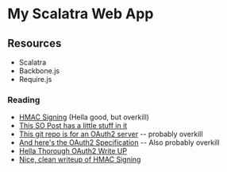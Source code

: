 # My Scalatra Web App #

## Resources ##

* Scalatra
* Backbone.js
* Require.js

### Reading
* [HMAC Signing](http://docs.aws.amazon.com/AmazonSimpleDB/latest/DeveloperGuide/HMACAuth.html) (Hella good, but overkill)
* [This SO Post has a little stuff in it](http://stackoverflow.com/questions/12144746/backbone-http-basic-rest-api-authentication)
* [This git repo is for an OAuth2 server](https://github.com/scalatra/oauth2-server) -- probably overkill
* [And here's the OAuth2 Specification](http://oauth.net/2/) -- Also probably overkill
* [Hella Thorough OAuth2 Write UP](http://www.ibuildings.com/blog/2013/03/secure-your-rest-api-oauth2-implicit-grant)
* [Nice, clean writeup of HMAC Signing](http://www.thebuzzmedia.com/designing-a-secure-rest-api-without-oauth-authentication/)
